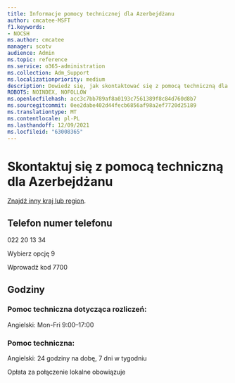 ```yaml
---
title: Informacje pomocy technicznej dla Azerbejdżanu
author: cmcatee-MSFT
f1.keywords:
- NOCSH
ms.author: cmcatee
manager: scotv
audience: Admin
ms.topic: reference
ms.service: o365-administration
ms.collection: Adm_Support
ms.localizationpriority: medium
description: Dowiedz się, jak skontaktować się z pomocą techniczną dla swojego kraju lub regionu.
ROBOTS: NOINDEX, NOFOLLOW
ms.openlocfilehash: acc3c7bb789af8a0193c7561389f8c84d760d8b7
ms.sourcegitcommit: 0ee2dabe402d44fecb6856af98a2ef7720d25189
ms.translationtype: MT
ms.contentlocale: pl-PL
ms.lasthandoff: 12/09/2021
ms.locfileid: "63008365"
---
```

# <a name="contact-support-for-moldova"></a>Skontaktuj się z pomocą techniczną dla Azerbejdżanu

[Znajdź inny kraj lub region](../get-help-support.md).

## <a name="phone-number"></a>Telefon numer telefonu
022 20 13 34

Wybierz opcję 9

Wprowadź kod 7700

## <a name="hours"></a>Godziny
### <a name="billing-support"></a>Pomoc techniczna dotycząca rozliczeń:

Angielski: Mon-Fri 9:00–17:00

### <a name="technical-support"></a>Pomoc techniczna:

Angielski: 24 godziny na dobę, 7 dni w tygodniu

Opłata za połączenie lokalne obowiązuje
